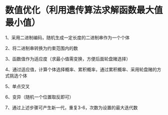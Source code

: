 # 数值优化（利用遗传算法求解函数最大值最小值）

1、采用二进制编码，随机生成一定长度的二进制串作为一个个体

2、将二进制串转换为约束范围内的数

3、函数值作为适应度（求最小值需变换，方便后面轮盘赌选择）

4、通过适应值，计算个体选择概率、累积概率，通过累积概率、采用轮盘赌的方式挑选个体

5、单点交叉

6、变异（随机一个位置取反即可）

7、通过上述步骤可产生新一代，重复3-6，次数为设置的最大迭代数
